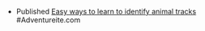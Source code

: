 - Published [Easy ways to learn to identify animal tracks](https://adventureite.com/outdoors/easy-ways-to-learn-to-identify-animal-tracks/) #Adventureite.com